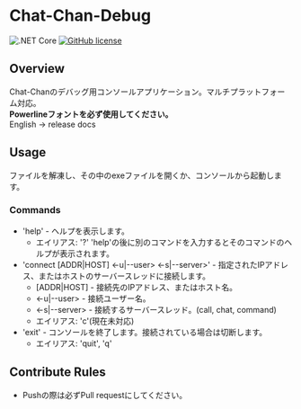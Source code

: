 # Chat-Chan-Debug
![.NET Core](https://github.com/P2P-Develop/Chat-Chan-Debug/workflows/.NET%20Core/badge.svg)
[![GitHub license](https://img.shields.io/github/license/P2P-Develop/Chat-Chan)](https://github.com/P2P-Develop/Chat-Chan/blob/master/LICENSE)
## Overview
Chat-Chanのデバッグ用コンソールアプリケーション。マルチプラットフォーム対応。  
**Powerlineフォントを必ず使用してください。**  
English -> release docs
## Usage
ファイルを解凍し、その中のexeファイルを開くか、コンソールから起動します。
### Commands
- 'help' - ヘルプを表示します。
  - エイリアス: '?'
  'help'の後に別のコマンドを入力するとそのコマンドのヘルプが表示されます。
- 'connect [ADDR|HOST] <-u|--user> <-s|--server>' - 指定されたIPアドレス、またはホストのサーバースレッドに接続します。
  - [ADDR|HOST] - 接続先のIPアドレス、またはホスト名。
  - <-u|--user> - 接続ユーザー名。
  - <-s|--server> - 接続するサーバースレッド。(call, chat, command)
  - エイリアス: 'c'(現在未対応)
- 'exit' - コンソールを終了します。接続されている場合は切断します。
  - エイリアス: 'quit', 'q'
## Contribute Rules
- Pushの際は必ずPull requestにしてください。
